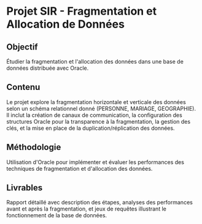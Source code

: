 # Projet SIR - Fragmentation et Allocation de Données

## Objectif
Étudier la fragmentation et l'allocation des données dans une base de données distribuée avec Oracle.

## Contenu
Le projet explore la fragmentation horizontale et verticale des données selon un schéma relationnel donné (PERSONNE, MARIAGE, GEOGRAPHIE). Il inclut la création de canaux de communication, la configuration des structures Oracle pour la transparence à la fragmentation, la gestion des clés, et la mise en place de la duplication/réplication des données.

## Méthodologie
Utilisation d'Oracle pour implémenter et évaluer les performances des techniques de fragmentation et d'allocation des données.

## Livrables
Rapport détaillé avec description des étapes, analyses des performances avant et après la fragmentation, et jeux de requêtes illustrant le fonctionnement de la base de données.


